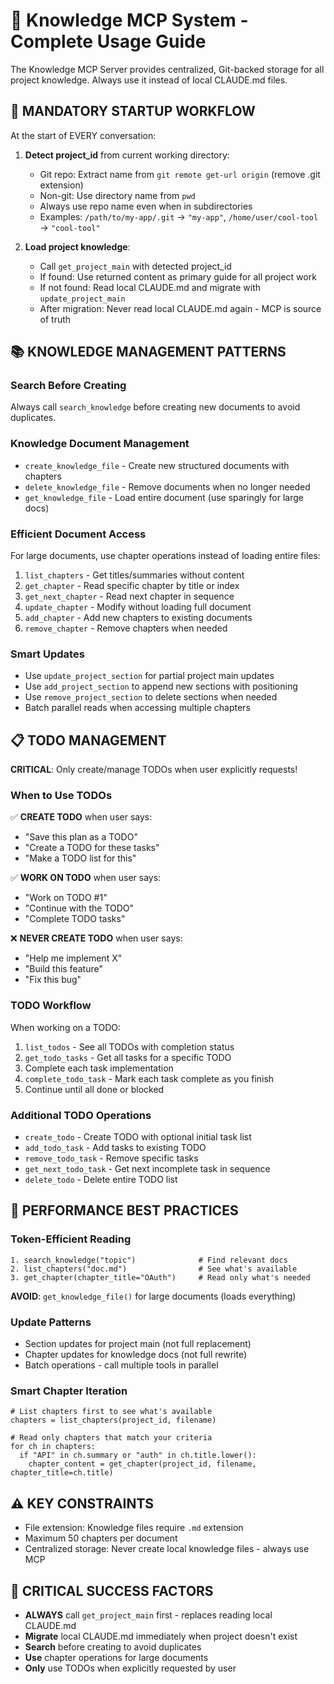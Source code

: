 # 🧠 Knowledge MCP System - Complete Usage Guide

The Knowledge MCP Server provides centralized, Git-backed storage for all project knowledge. Always use it instead of local CLAUDE.md files.

## 🚀 MANDATORY STARTUP WORKFLOW

At the start of EVERY conversation:

1. **Detect project_id** from current working directory:
   - Git repo: Extract name from `git remote get-url origin` (remove .git extension)
   - Non-git: Use directory name from `pwd`
   - Always use repo name even when in subdirectories
   - Examples: `/path/to/my-app/.git` → `"my-app"`, `/home/user/cool-tool` → `"cool-tool"`

2. **Load project knowledge**:
   - Call `get_project_main` with detected project_id
   - If found: Use returned content as primary guide for all project work
   - If not found: Read local CLAUDE.md and migrate with `update_project_main`
   - After migration: Never read local CLAUDE.md again - MCP is source of truth

## 📚 KNOWLEDGE MANAGEMENT PATTERNS

### Search Before Creating
Always call `search_knowledge` before creating new documents to avoid duplicates.

### Knowledge Document Management
- `create_knowledge_file` - Create new structured documents with chapters
- `delete_knowledge_file` - Remove documents when no longer needed
- `get_knowledge_file` - Load entire document (use sparingly for large docs)

### Efficient Document Access
For large documents, use chapter operations instead of loading entire files:
1. `list_chapters` - Get titles/summaries without content
2. `get_chapter` - Read specific chapter by title or index
3. `get_next_chapter` - Read next chapter in sequence
4. `update_chapter` - Modify without loading full document
5. `add_chapter` - Add new chapters to existing documents
6. `remove_chapter` - Remove chapters when needed

### Smart Updates
- Use `update_project_section` for partial project main updates
- Use `add_project_section` to append new sections with positioning
- Use `remove_project_section` to delete sections when needed
- Batch parallel reads when accessing multiple chapters

## 📋 TODO MANAGEMENT

**CRITICAL**: Only create/manage TODOs when user explicitly requests!

### When to Use TODOs

✅ **CREATE TODO** when user says:
- "Save this plan as a TODO"
- "Create a TODO for these tasks"
- "Make a TODO list for this"

✅ **WORK ON TODO** when user says:
- "Work on TODO #1"
- "Continue with the TODO"
- "Complete TODO tasks"

❌ **NEVER CREATE TODO** when user says:
- "Help me implement X"
- "Build this feature"
- "Fix this bug"

### TODO Workflow

When working on a TODO:
1. `list_todos` - See all TODOs with completion status
2. `get_todo_tasks` - Get all tasks for a specific TODO
3. Complete each task implementation
4. `complete_todo_task` - Mark each task complete as you finish
5. Continue until all done or blocked

### Additional TODO Operations
- `create_todo` - Create TODO with optional initial task list
- `add_todo_task` - Add tasks to existing TODO
- `remove_todo_task` - Remove specific tasks
- `get_next_todo_task` - Get next incomplete task in sequence
- `delete_todo` - Delete entire TODO list

## 🚀 PERFORMANCE BEST PRACTICES

### Token-Efficient Reading
```
1. search_knowledge("topic")              # Find relevant docs
2. list_chapters("doc.md")                # See what's available  
3. get_chapter(chapter_title="OAuth")     # Read only what's needed
```
**AVOID**: `get_knowledge_file()` for large documents (loads everything)

### Update Patterns
- Section updates for project main (not full replacement)
- Chapter updates for knowledge docs (not full rewrite)
- Batch operations - call multiple tools in parallel

### Smart Chapter Iteration
```
# List chapters first to see what's available
chapters = list_chapters(project_id, filename)

# Read only chapters that match your criteria
for ch in chapters:
  if "API" in ch.summary or "auth" in ch.title.lower():
    chapter_content = get_chapter(project_id, filename, chapter_title=ch.title)
```

## ⚠️ KEY CONSTRAINTS

- File extension: Knowledge files require `.md` extension
- Maximum 50 chapters per document
- Centralized storage: Never create local knowledge files - always use MCP

## 🎯 CRITICAL SUCCESS FACTORS

- **ALWAYS** call `get_project_main` first - replaces reading local CLAUDE.md
- **Migrate** local CLAUDE.md immediately when project doesn't exist
- **Search** before creating to avoid duplicates
- **Use** chapter operations for large documents
- **Only** use TODOs when explicitly requested by user